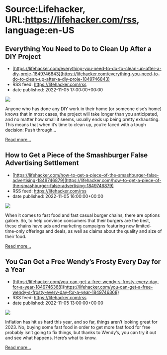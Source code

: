 # Source:Lifehacker, URL:https://lifehacker.com/rss, language:en-US

## Everything You Need to Do to Clean Up After a DIY Project
 - [https://lifehacker.com/everything-you-need-to-do-to-clean-up-after-a-diy-proje-1849746843](https://lifehacker.com/everything-you-need-to-do-to-clean-up-after-a-diy-proje-1849746843)
 - RSS feed: https://lifehacker.com/rss
 - date published: 2022-11-05 17:00:00+00:00

<img src="https://i.kinja-img.com/gawker-media/image/upload/s--DV9ydvtI--/c_fit,fl_progressive,q_80,w_636/d7998f573f6661ba67c265469e1f71b0.jpg" /><p>Anyone who has done any DIY work in their home (or someone else’s home) knows that in most cases, the project will take longer than you anticipated, and no matter how small it seems, usually ends up being pretty exhausting. This means that when it’s time to clean up, you’re faced with a tough decision: Push through…</p><p><a href="https://lifehacker.com/everything-you-need-to-do-to-clean-up-after-a-diy-proje-1849746843">Read more...</a></p>

## How to Get a Piece of the Smashburger False Advertising Settlement
 - [https://lifehacker.com/how-to-get-a-piece-of-the-smashburger-false-advertising-1849746879](https://lifehacker.com/how-to-get-a-piece-of-the-smashburger-false-advertising-1849746879)
 - RSS feed: https://lifehacker.com/rss
 - date published: 2022-11-05 16:00:00+00:00

<img src="https://i.kinja-img.com/gawker-media/image/upload/s--tiFfUyDm--/c_fit,fl_progressive,q_80,w_636/aa35e1a48e3f06776030f542bfe764b1.jpg" /><p>When it comes to fast food and fast casual burger chains, there are options galore. So, to help convince consumers that their burgers are the best,  these chains have ads and marketing campaigns featuring new limited-time-only offerings and deals, as well as claims about the quality and size of their food. </p><p><a href="https://lifehacker.com/how-to-get-a-piece-of-the-smashburger-false-advertising-1849746879">Read more...</a></p>

## You Can Get a Free Wendy’s Frosty Every Day for a Year
 - [https://lifehacker.com/you-can-get-a-free-wendy-s-frosty-every-day-for-a-year-1849746368](https://lifehacker.com/you-can-get-a-free-wendy-s-frosty-every-day-for-a-year-1849746368)
 - RSS feed: https://lifehacker.com/rss
 - date published: 2022-11-05 13:00:00+00:00

<img src="https://i.kinja-img.com/gawker-media/image/upload/s--OulnMRfp--/c_fit,fl_progressive,q_80,w_636/e99740b107f867e38660bc5a75e71d42.jpg" /><p>Inflation has hit us hard this year, and so far, things aren’t looking great for 2023. No, buying some fast food in order to get more fast food for free probably isn’t going to fix things, but thanks to Wendy’s, you can try it out and see what happens. Here’s what to know.<br /></p><p><a href="https://lifehacker.com/you-can-get-a-free-wendy-s-frosty-every-day-for-a-year-1849746368">Read more...</a></p>

